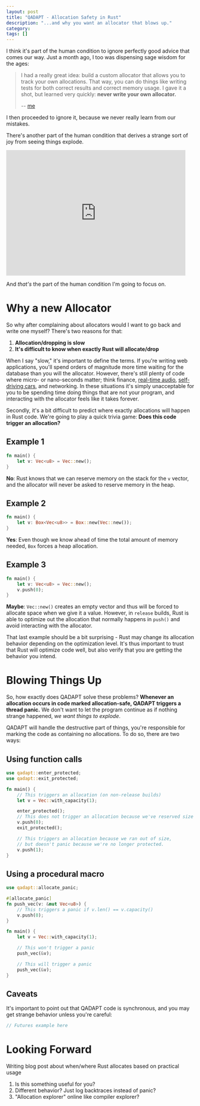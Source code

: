 ```yaml
---
layout: post
title: "QADAPT - Allocation Safety in Rust"
description: "...and why you want an allocator that blows up."
category: 
tags: []
---
```


I think it's part of the human condition to ignore perfectly good advice that comes our way.
Just a month ago, I too was dispensing sage wisdom for the ages:

> I had a really great idea: build a custom allocator that allows you to track
> your own allocations. That way, you can do things like writing tests for both
> correct results and correct memory usage. I gave it a shot, but learned very quickly:
> **never write your own allocator.**
>
> -- [me](/2018/10/case-study-optimization.html)

I then proceeded to ignore it, because we never really learn from our mistakes.

There's another part of the human condition that derives a strange sort of joy from
seeing things explode.

<iframe src="https://giphy.com/embed/YA6dmVW0gfIw8" width="480" height="336" frameBorder="0"></iframe>

And *that's* the part of the human condition I'm going to focus on.

# Why a new Allocator

So why after complaining about allocators would I want to go back and write one myself?
There's two reasons for that:

1. **Allocation/dropping is slow**
2. **It's difficult to know when exactly Rust will allocate/drop**

When I say "slow," it's important to define the terms. If you're writing web applications,
you'll spend orders of magnitude more time waiting for the database than you will the allocator.
However, there's still plenty of code where micro- or nano-seconds matter; think finance,
[real-time audio](https://www.reddit.com/r/rust/comments/9hg7yj/synthesizer_progress_update/e6c291f),
[self-driving cars](https://polysync.io/blog/session-types-for-hearty-codecs/), and networking.
In these situations it's simply unacceptable for you to be spending time doing things
that are not your program, and interacting with the allocator feels like it takes forever.

Secondly, it's a bit difficult to predict where exactly allocations will happen in Rust code. We're going
to play a quick trivia game: **Does this code trigger an allocation?**

## Example 1

```rust
fn main() {
    let v: Vec<u8> = Vec::new();
}
```

**No**: Rust knows that we can reserve memory on the stack for the `v` vector, and the allocator will
never be asked to reserve memory in the heap.

## Example 2

```rust
fn main() {
    let v: Box<Vec<u8>> = Box::new(Vec::new());
}
```

**Yes**: Even though we know ahead of time the total amount of memory needed, `Box` forces a heap allocation.

## Example 3

```rust
fn main() {
    let v: Vec<u8> = Vec::new();
    v.push(0);
}
```

**Maybe**: `Vec::new()` creates an empty vector and thus will be forced to allocate space when we give it a value.
However, in `release` builds, Rust is able to optimize out the allocation that normally happens in `push()`
and avoid interacting with the allocator.

That last example should be a bit surprising - Rust may change its allocation behavior depending on the
optimization level. It's thus important to trust that Rust will optimize code well, but also verify
that you are getting the behavior you intend.

# Blowing Things Up

So, how exactly does QADAPT solve these problems? **Whenever an allocation occurs in code marked
allocation-safe, QADAPT triggers a thread panic.** We don't want to let the program continue as if
nothing strange happened, *we want things to explode*.

QADAPT will handle the destructive part of things, you're responsible for marking the code as
containing no allocations. To do so, there are two ways:

## Using function calls

```rust
use qadapt::enter_protected;
use qadapt::exit_protected;

fn main() {
    // This triggers an allocation (on non-release builds)
    let v = Vec::with_capacity(1);

    enter_protected();
    // This does not trigger an allocation because we've reserved size
    v.push(0);
    exit_protected();

    // This triggers an allocation because we ran out of size,
    // but doesn't panic because we're no longer protected.
    v.push(1);
}
```

## Using a procedural macro

```rust
use qadapt::allocate_panic;

#[allocate_panic]
fn push_vec(v: &mut Vec<u8>) {
    // This triggers a panic if v.len() == v.capacity()
    v.push(0);
}

fn main() {
    let v = Vec::with_capacity(1);

    // This won't trigger a panic
    push_vec(&v);

    // This will trigger a panic
    push_vec(&v);
}
```

## Caveats

It's important to point out that QADAPT code is synchronous, and you may get
strange behavior unless you're careful:

```rust
// Futures example here
```

# Looking Forward

Writing blog post about when/where Rust allocates based on practical usage

1. Is this something useful for you?
2. Different behavior? Just log backtraces instead of panic?
3. "Allocation explorer" online like compiler explorer?

[qadapt]: https://crates.io/crates/qadapt